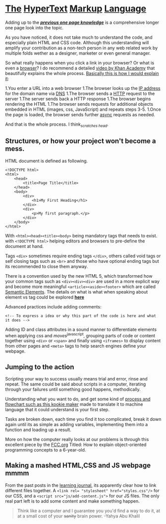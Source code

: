 # [The](https://en.wikipedia.org/wiki/The) [HyperText](https://www.w3.org/WhatIs.html) [Markup](https://techterms.com/definition/html) [Language](https://www.webopedia.com/TERM/P/programming_language.html)

Adding up to the [***previous one page knowledge***](https://abukhalil95.github.io/learning-journal/the_3w) is a comprehensive longer one page look into the topic.

As you have noticed, it does not take much to understand the code, and especially plain HTML and CSS code. Although this understanding will amplify your contribution as a non-tech person in any web related work by multiple folds wether as a designer, marketer or even general manager.

So what really happens when you click a link in your browser? Or what is even a [browser](https://www.mozilla.org/en-US/firefox/browsers/what-is-a-browser/)? I do recommend a detailed [video by Khan Academy](https://youtu.be/1K64fWX5z4U) that beautifully explains the whole process. [Basically this is how I would explain it]((https://wsvincent.com/what-happens-when-url/)):

1.You enter a URL into a web browser
1.The browser looks up the [IP address](https://computer.howstuffworks.com/internet/basics/what-is-an-ip-address.htm) for the domain name via [DNS](https://www.cloudflare.com/learning/dns/what-is-dns/)
1.The browser sends a [HTTP](https://www.webopedia.com/TERM/H/HTTP.html) request to the server
1.The server sends back a HTTP response
1.The browser begins rendering the HTML
1.The browser sends requests for additional objects embedded in HTML (images, css, JavaScript) and repeats steps 3-5.
1.Once the page is loaded, the browser sends further [async](https://stackify.com/when-to-use-asynchronous-programming) requests as needed.

And that is the whole process. I think<sub>*scratches head*</sub>. 

## Structures, or how your project won't become a mess.

HTML document is defined as following.
```
<!DOCTYPE html>
<html>
    <head>
        <title>Page Title</title>
    </head>
    <body>
        <div>
            <h1>My First Heading</h1>
        </div>
        <div>
            <p>My first paragraph.</p>
        </div>
    </body>
</html>
```
With `<html><head><title><body>` being mandatory tags that needs to exist. with `<!DOCTYPE html>` helping editors and browsers to pre-define the document at hand. 

Tags `<div>` sometimes require ending tags `</div>`, others called void tags or self closing tags such as `<br>` and those who have optional ending tags but its recommended to close them anyway.

There is a convention used by the new HTML 5, which transformed how your common tags such as `<div><div><div>` are used in a more explicit way and become more meaningful `<article><aside><footer>` which are called [Semantic Elements](https://www.w3schools.com/html/html5_semantic_elements.asp). The details on what is what when speaking about element vs tag could be explored [**here**](https://www.456bereastreet.com/archive/200508/html_tags_vs_elements_vs_attributes/)

Advanced practices include adding comments:
```
<!-- To express a idea or why this part of the code is here and what it does -->
```
Adding ID and class attributes in a sound manner to differentiate elements when applying css and *moves*<sup>javascript</sup>, grouping parts of code or content together using `<div>` or `<span>` and finally using `<iframes>` to display content from other pages and `<meta>` tags to help search engines define your webpage.

## Jumping to the action

Scripting your way to success usually means trial and error, rinse and repeat. The same could be said about scripts in a computer, iterating through your failures until something good happens, methodically. 

Understanding what you want to do, and get some kind of [process and flowchart such as this kookie maker](https://gojs.net/latest/samples/flowchart.html) made to translate it to machine language that it could understand is your first step. 

Tasks are broken down, each time you find it too complicated, break it down again until its as simple as adding variables, implementing them into a function and loading up a result.

More on how the computer really looks at our problems is through this excellent piece by the [FCC.org](https://www.freecodecamp.org/news/object-oriented-programming-concepts-21bb035f7260/) Titled: How to explain object-oriented programming concepts to a 6-year-old.

## Making a mashed HTML,CSS and JS webpage mmmm

From the past posts in the [learning journal](https://abukhalil95.github.io/learning-journal/), its apparently clear how to link different files together. A `<link rel= "stylesheet" href="styles.css"/>` for our CSS, and a `<script src="js/add-content.js">` for our JS files. The only real part left is to add some content and make something happen.

> Think like a computer and I guarantee you you'd find a way to do it, at at a small cost of your ~~sanity~~ brain power. -Yahya Abu Khalil

